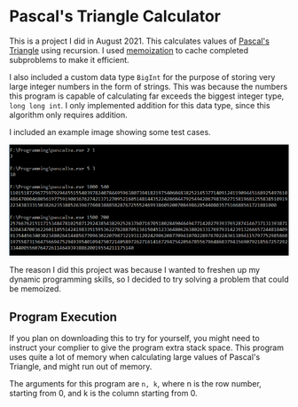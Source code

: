 # Pascal's Triangle Calculator

This is a project I did in August 2021. This calculates values of [Pascal's Triangle](https://en.wikipedia.org/wiki/Pascal%27s_triangle) using recursion. I used [memoization](https://en.wikipedia.org/wiki/Memoization) to cache completed subproblems to make it efficient. 

I also included a custom data type `BigInt` for the purpose of storing very large integer numbers in the form of strings. This was because the numbers this program is capable of calculating far exceeds the biggest integer type, `long long int`. I only implemented addition for this data type, since this algorithm only requires addition.

I included an example image showing some test cases.

![Example Image](Example.PNG?raw=true "Example Image")

The reason I did this project was because I wanted to freshen up my dynamic programming skills, so I decided to try solving a problem that could be memoized.

## Program Execution

If you plan on downloading this to try for yourself, you might need to instruct your complier to give the program extra stack space. This program uses quite a lot of memory when calculating large values of Pascal's Triangle, and might run out of memory.

The arguments for this program are `n, k`, where n is the row number, starting from 0, and k is the column starting from 0.